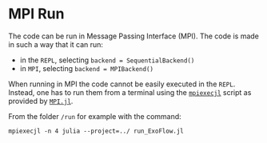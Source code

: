 # MPI Run
The code can be run in Message Passing Interface (MPI). 
The code is made in such a way that it can run:
 - in the `REPL`, selecting `backend = SequentialBackend()`
 - in `MPI`, selecting `backend = MPIBackend()`

 When running in MPI the code cannot be easily executed in the `REPL`. Instead, one has to run them from a terminal using the [`mpiexecjl`](https://juliaparallel.org/MPI.jl/stable/configuration/#Julia-wrapper-for-mpiexec) script as provided by [`MPI.jl`](https://github.com/JuliaParallel/MPI.jl). 

From the folder `/run` for example with the command: 

 `mpiexecjl -n 4 julia --project=../ run_ExoFlow.jl`
